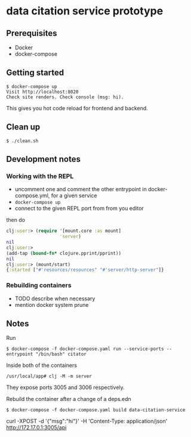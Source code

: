 # data citation service prototype

## Prerequisites 

- Docker
- docker-compose

## Getting started

    $ docker-compose up
    Visit http://localhost:8020
    Check site renders. Check console (msg: hi).

This gives you hot code reload for frontend and backend.

## Clean up 

    $ ./clean.sh

## Development notes

### Working with the REPL

- uncomment one and comment the other entrypoint in docker-compose.yml, for a given service
- `docker-compose up`
- connect to the given REPL port from from you editor 

then do

```clojure
clj:user:> (require '[mount.core :as mount]
                    'server)
nil
clj:user:>
(add-tap (bound-fn* clojure.pprint/pprint))
nil
clj:user:> (mount/start)
{:started ["#'resources/resources" "#'server/http-server"]}
```

### Rebuilding containers

- TODO describe when necessary
- mention docker system prune

## Notes

Run

    $ docker-compose -f docker-compose.yaml run --service-ports --entrypoint "/bin/bash" citator

Inside both of the containers

    /usr/local/app# clj -M -m server

They expose ports 3005 and 3006 respectively.

Rebuild the container after a change of a deps.edn

    $ docker-compose -f docker-compose.yaml build data-citation-service

curl -XPOST -d '{"msg":"hi"}' -H 'Content-Type: application/json' http://172.17.0.1:3005/api
